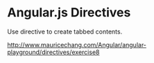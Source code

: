 # Angular.js Directives

Use directive to create tabbed contents.

http://www.mauricechang.com/Angular/angular-playground/directives/exercise8